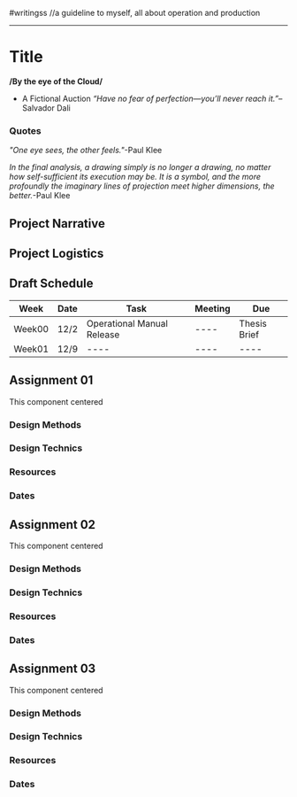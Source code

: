 #writingss
//a guideline to myself, all about operation and production

---

# Title #
**/By the eye of the Cloud/**
- A Fictional Auction
*“Have no fear of perfection—you’ll never reach it.”*–Salvador Dali

### Quotes ###

*"One eye sees, the other feels."*-Paul Klee

*In the final analysis, a drawing simply is no longer a drawing, no matter how self-sufficient its execution may be. It is a symbol, and the more profoundly the imaginary lines of projection meet higher dimensions, the better.*-Paul Klee

## Project Narrative ##

## Project Logistics ##
## Draft Schedule ##
|Week|Date|Task|Meeting|Due|
|----|----|----|----|----|
|Week00|12/2|Operational Manual Release|----|Thesis Brief|
|Week01|12/9|----|----|----|



## Assignment 01 ##
This component centered
### Design Methods ###
### Design Technics ###
### Resources ###
### Dates ###

## Assignment 02 ##
This component centered
### Design Methods ###
### Design Technics ###
### Resources ###
### Dates ###

## Assignment 03 ##
This component centered
### Design Methods ###
### Design Technics ###
### Resources ###
### Dates ###

